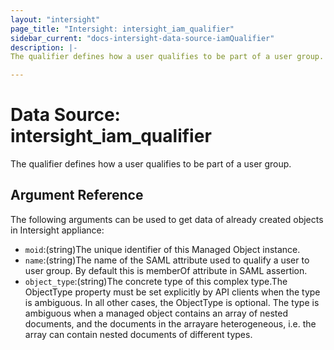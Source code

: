 ```yaml
---
layout: "intersight"
page_title: "Intersight: intersight_iam_qualifier"
sidebar_current: "docs-intersight-data-source-iamQualifier"
description: |-
The qualifier defines how a user qualifies to be part of a user group.

---
```


# Data Source: intersight_iam_qualifier
The qualifier defines how a user qualifies to be part of a user group.

## Argument Reference
The following arguments can be used to get data of already created objects in Intersight appliance:
* `moid`:(string)The unique identifier of this Managed Object instance.
* `name`:(string)The name of the SAML attribute used to qualify a user to user group. By default this is memberOf attribute in SAML assertion.
* `object_type`:(string)The concrete type of this complex type.The ObjectType property must be set explicitly by API clients when the type is ambiguous. In all other cases, the ObjectType is optional. The type is ambiguous when a managed object contains an array of nested documents, and the documents in the arrayare heterogeneous, i.e. the array can contain nested documents of different types.
